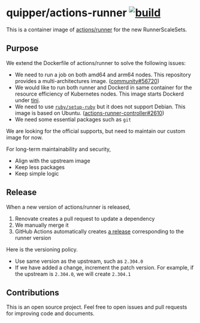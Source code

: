 # quipper/actions-runner [![build](https://github.com/quipper/actions-runner/actions/workflows/build.yaml/badge.svg)](https://github.com/quipper/actions-runner/actions/workflows/build.yaml)

This is a container image of [actions/runner](https://github.com/actions/runner) for the new RunnerScaleSets.

## Purpose

We extend the Dockerfile of actions/runner to solve the following issues:

- We need to run a job on both amd64 and arm64 nodes.
  This repository provides a multi-architectures image.
  ([community#56720](https://github.com/orgs/community/discussions/56720))
- We would like to run both runner and Dockerd in same container for the resource efficiency of Kubernetes nodes.
  This image starts Dockerd under [tini](https://github.com/krallin/tini).
- We need to use [`ruby/setup-ruby`](https://github.com/ruby/setup-ruby#using-self-hosted-runners) but it does not support Debian.
  This image is based on Ubuntu. ([actions-runner-controller#2610](https://github.com/actions/actions-runner-controller/issues/2610))
- We need some essential packages such as `git`

We are looking for the official supports, but need to maintain our custom image for now.

For long-term maintainability and security,

- Align with the upstream image
- Keep less packages
- Keep simple logic

## Release

When a new version of actions/runner is released,

1. Renovate creates a pull request to update a dependency
2. We manually merge it
3. GitHub Actions automatically creates [a release](https://github.com/quipper/actions-runner/releases) corresponding to the runner version

Here is the versioning policy.

- Use same version as the upstream, such as `2.304.0`
- If we have added a change, increment the patch version. For example, if the upstream is `2.304.0`, we will create `2.304.1`

## Contributions

This is an open source project.
Feel free to open issues and pull requests for improving code and documents.
